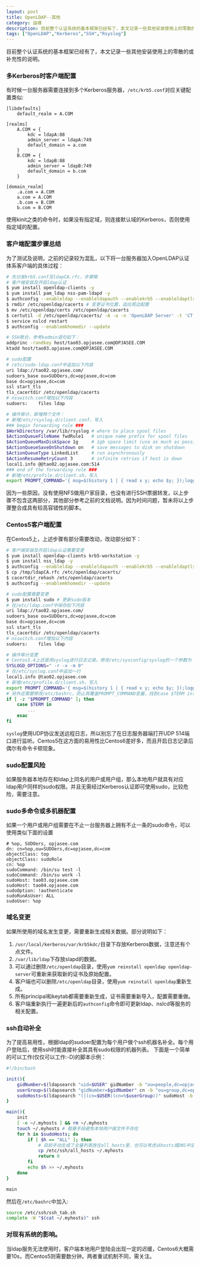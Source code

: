 ```yaml
---
layout: post
title: OpenLDAP--其他
category: 运维
description: 目前整个认证系统的基本框架已经有了，本文记录一些其他安装使用上的零散的或补充性的说明。
tags: ["OpenLDAP","Kerberos","SSH","Rsyslog"]
---
```


目前整个认证系统的基本框架已经有了，本文记录一些其他安装使用上的零散的或补充性的说明。

### 多Kerberos时客户端配置
有时候一台服务器需要连接到多个Kerberos服务器，`/etc/krb5.conf`对应关键配置类似:

```
[libdefaults]
    default_realm = A.COM

[realms]
    A.COM = {
        kdc = ldapA:88
        admin_server = ldapA:749
        default_domain = a.com
    }
    B.COM = {
        kdc = ldapB:88
        admin_server = ldapB:749
        default_domain = b.com
    }

[domain_realm]
    .a.com = A.COM
    a.com = A.COM
    .b.com = B.COM
    b.com = B.COM
```

使用kinit之类的命令时，如果没有指定域，则连接默认域的Kerberos，否则使用指定域的配置。

### 客户端配置步骤总结
为了测试及说明，之前的记录较为混乱，以下将一台服务器加入OpenLDAP认证体系客户端的具体过程：

```sh
# 先分发krb5.conf及ldapCA.rfc，步骤略
# 客户端安装及开启ldap认证
$ yum install openldap-clients -y
$ yum install pam_ldap nss-pam-ldapd -y
$ authconfig --enableldap --enableldapauth --enablekrb5 --enableldaptls --ldapserver="tao02.opjasee.com" --ldapbasedn="dc=opjasee,dc=com" --update
$ rmdir /etc/openldap/cacerts # 变更证书位置，适应周边配置
$ mv /etc/openldap/certs /etc/openldap/cacerts
$ certutil -d /etc/openldap/cacerts/ -A -a -n 'OpenLDAP Server' -t 'CT' -f /etc/openldap/cacerts/password -i /tmp/ldapCA.rfc
$ service nslcd restart
$ authconfig --enablemkhomedir --update

# SSH聚合，参考kadmin语句如下：
addprinc -randkey host/tao03.opjasee.com@OPJASEE.COM
ktadd host/tao03.opjasee.com@OPJASEE.COM

# sudo配置
# /etc/sudo-ldap.conf中追加以下内容
uri ldap://tao02.opjasee.com/
sudoers_base ou=SUDOers,dc=opjasee,dc=com
base dc=opjasee,dc=com
ssl start_tls
tls_cacertdir /etc/openldap/cacerts
# nsswitch.conf增加以下内容
sudoers:    files ldap

# 操作审计，新增两个文件：
# 新增/etc/rsyslog.d/client.conf，写入
### begin forwarding rule ###
$WorkDirectory /var/lib/rsyslog # where to place spool files
$ActionQueueFileName fwdRule1   # unique name prefix for spool files
$ActionQueueMaxDiskSpace 1g     # 1gb space limit (use as much as possible)
$ActionQueueSaveOnShutdown on   # save messages to disk on shutdown
$ActionQueueType LinkedList     # run asynchronously
$ActionResumeRetryCount 3       # infinite retries if host is down
local1.info @@tao02.opjasee.com:514
### end of the forwarding rule ###
# 新增/etc/profile.d/client.sh，写入
export PROMPT_COMMAND='{ msg=$(history 1 | { read x y; echo $y; });logger -p local1.info "[euid=$(whoami)][$(who am i)][$(pwd)]:$msg"; }'
```

因为一些原因，没有使用NFS做用户家目录，也没有进行SSH票据转发，以上步骤不包含这两部分，其他部分参考之前的文档说明。因为时间问题，暂未将以上步骤整合成具有较高容错性的脚本。

### Centos5客户端配置
在Centos5上，上述步骤有部分需要改动，改动部分如下：

```sh
# 客户端安装及开启ldap认证需要变更
$ yum install openldap-clients krb5-workstation -y
$ yum install nss_ldap -y
$ authconfig --enableldap --enableldapauth --enablekrb5 --enableldaptls --ldapserver="tao02.opjasee.com" --ldapbasedn="dc=opjasee,dc=com" --update
$ cp /tmp/ldapCA.rfc /etc/openldap/cacerts/
$ cacertdir_rehash /etc/openldap/cacerts
$ authconfig --enablemkhomedir --update

# sudo配置需要变更
$ yum install sudo # 更新sudo版本
# 在/etc/ldap.conf中保存如下内容
uri ldap://tao02.opjasee.com/
sudoers_base ou=SUDOers,dc=opjasee,dc=com
base dc=opjasee,dc=com
ssl start_tls
tls_cacertdir /etc/openldap/cacerts
# nsswitch.conf增加以下内容
sudoers:    files ldap

# 操作审计变更
# Centos5.4上还是用syslog进行日志记录。修改/etc/sysconfig/syslog的一个参数为
SYSLOGD_OPTIONS=" -r -x -m 0"
# 在/etc/syslog.conf中追加一行
local1.info @tao02.opjasee.com
# 新增/etc/profile.d/client.sh，写入
export PROMPT_COMMAND='{ msg=$(history 1 | { read x y; echo $y; });logger -p local1.info "[euid=$(whoami)][$(who am i)][$(pwd)]:$msg"; }'
# 另外还需要修改/etc/bashrc，防止其覆盖PROMPT_COMMAND变量，找到case $TERM in语句，在case外面加一个if，如下
if [ -z "$PROMPT_COMMAND" ]; then
    case $TERM in
        ...
    esac
fi
```

`syslog`使用UDP协议发送远程日志，所以别忘了在日志服务器端打开UDP 514端口进行监听。Centos5在这方面的易用性比Centos6差好多，而且开启日志记录后偶尔有命令卡顿现象。

### sudo配置风险
如果服务器本地存在和ldap上同名的用户或用户组，那么本地用户就具有对应ldap用户同样的sudo权限。并且无需经过Kerberos认证即可使用sudo，比较危险，需要注意。

### sudo多命令或多机器配置
如果一个用户或用户组需要在不止一台服务器上拥有不止一条的sudo命令，可以使用类似下面的设置

```
# %op, SUDOers, opjasee.com
dn: cn=%op,ou=SUDOers,dc=opjasee,dc=com
objectClass: top
objectClass: sudoRole
cn: %op
sudoCommand: /bin/su test -l
sudoCommand: /bin/su work -l
sudoHost: tao03.opjasee.com
sudoHost: tao04.opjasee.com
sudoOption: !authenticate
sudoRunAsUser: ALL
sudoUser: %op
```

### 域名变更
如果所使用的域名发生变更，需要重新生成相关数据。部分说明如下：

1. `/usr/local/kerberos/var/krb5kdc/`目录下存放Kerberos数据，注意还有个点文件。
2. `/var/lib/ldap`下存放slapd的数据。
3. 可以通过删除`/etc/openldap`目录，使用`yum reinstall openldap openldap-server`可重新来获取新的证书及原始配置。
4. 客户端也可以删除`/etc/openldap`目录，使用`yum reinstall openldap`重新生成。
5. 所有principal和keytab都需要重新生成，证书需要重新导入，配置需要重做。
6. 客户端重新执行一遍更新后的`authconfig`命令即可更新ldap、nslcd等服务的相关配置。

### ssh自动补全
为了提高易用性，根据ldap的sudoer配置为每个用户做个ssh机器名补全。每个用户登陆后，使用ssh时能直接补全其具有sudo权限的机器列表。
下面是一个简单的可以工作(仅仅可以工作:-D)的脚本示例：

```sh
#!/bin/bash

init(){
    gidNumber=$(ldapsearch "uid=$USER" gidNumber -b "ou=people,dc=opjasee,dc=com" 2>/dev/null | grep -v '^#' | grep '^gidNumber' | awk '{print $2}')
    userGroup=$(ldapsearch "gidNumber=$gidNumber" cn -b "ou=group,dc=opjasee,dc=com" 2>/dev/null | grep -v '^#' | grep '^cn' | awk '{print $2}')
    sudoHosts=$(ldapsearch "(|(cn=$USER)(cn=%$userGroup))" sudoHost -b "ou=SUDOers,dc=opjasee,dc=com" 2>/dev/null | grep -v '^#' | grep '^sudoHost' | awk '{print $2}')
}

main(){
    init
    [ -e ~/.myhosts ] && rm ~/.myhosts
    touch ~/.myhosts # 粗暴手段避免本地用户报文件不存在
    for h in $sudoHosts; do
        if [ $h == "ALL" ]; then
            # 目前手动生成了全量列表放在all_hosts里，也可以考虑从hosts或DNS中定期或实时导出
            cp /etc/ssh/all_hosts ~/.myhosts
            return 0
        fi
        echo $h >> ~/.myhosts
    done
}

main
```

然后在`/etc/bashrc`中加入:

```sh
source /etc/ssh/ssh_tab.sh
complete -W "$(cat ~/.myhosts)" ssh
```

### 对现有系统的影响。
当ldap服务无法使用时，客户端本地用户登陆会出现一定的迟缓，Centos6大概需要10s，而Centos5则需要数分钟。两者重试机制不同，需关注。
